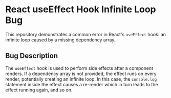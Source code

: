 # React useEffect Hook Infinite Loop Bug
This repository demonstrates a common error in React's `useEffect` hook: an infinite loop caused by a missing dependency array.

## Bug Description
The `useEffect` hook is used to perform side effects after a component renders. If a dependency array is not provided, the effect runs on every render, potentially creating an infinite loop.  In this case, the `console.log` statement inside the effect causes a re-render which in turn leads to the effect running again, and so on.